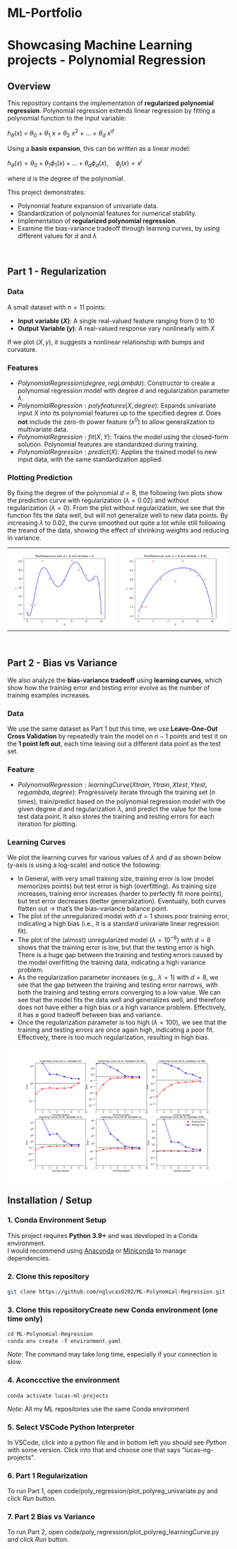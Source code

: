 # ML-Portfolio
Showcasing Machine Learning projects - Polynomial Regression
=======

## Overview
This repository contains the implementation of **regularized polynomial regression**. Polynomial regression extends linear regression by fitting a polynomial function to the input variable:

$h_\theta(x)$ = $\theta_0$ + $\theta_1$ x + $\theta_2$ $x^2$ + $\dots$ + $\theta_d$ $x^d$

Using a **basis expansion**, this can be written as a linear model:

$h_\theta(x) = \theta_0 + \theta_1 \phi_1(x) + \dots + \theta_d \phi_d(x), \quad \phi_j(x) = x^j$

where $d$ is the degree of the polynomial.

This project demonstrates:
- Polynomial feature expansion of univariate data.
- Standardization of polynomial features for numerical stability.
- Implementation of **regularized polynomial regression**.
- Examine the bias-variance tradeoff through learning curves, by using different values for $d$ and $\lambda$

&nbsp;<br>
  
## Part 1 - Regularization
### Data
A small dataset with $n=11$ points:
- **Input variable ($X$)**: A single real-valued feature ranging from $0$ to $10$
- **Output Variable ($y$)**: A real-valued response vary nonlinearly with $X$

If we plot $(X, y)$, it suggests a nonlinear relationship with bumps and curvature.

### Features
- $PolynomialRegression(degree, regLambda)$: Constructor to create a polynomial regression model with degree $d$ and regularization parameter $\lambda$.
- $PolynomialRegression:polyfeatures(X, degree)$: Expands univariate input $X$ into its polynomial features up to the specified degree $d$. Does **not** include the zero-th power feature ($x^0$) to allow generalization to multivariate data.
- $PolynomialRegression:fit(X, Y)$: Trains the model using the closed-form solution. Polynomial features are standardized during training.
- $PolynomialRegression:predict(X)$: Applies the trained model to new input data, with the same standardization applied.

### Plotting Prediction
By fixing the degree of the polynomial $d=8$, the following two plots show the prediction curve with regularization ($\lambda=0.02$) and without regularization ($\lambda=0$). From the plot without regularization, we see that
the function fits the data well, but will not generalize well to new data points. By increasing $\lambda$ to 0.02, the curve smoothed out quite a lot while still following the treand of the data, showing the effect of shrinking weights and reducing in variance.

<table style="border-collapse: collapse; border: none;" border="0">
  <tr>
    <td style="border: none;"><img src="images/Part1-NoReg.png" width="500"></td>
    <td style="border: none;"><img src="images/Part1-WithReg.png" width="500"></td>
  </tr>
</table>

&nbsp;<br>

## Part 2 - Bias vs Variance
We also analyze the **bias-variance tradeoff** using **learning curves**, which show how the training error and testing error evolve as the number of training examples increases.

### Data
We use the same dataset as Part 1 but this time, we use **Leave-One-Out Cross Validation** by repeatedly train the model on $n-1$ points and test it on the **1 point left out**, each time leaving out a different data point as the test set.

### Feature
- $PolynomialRegression:learningCurve(Xtrain, Ytrain, Xtest, Ytest, reg_lambda, degree)$: Progressively iterate through the training set ($n$ times), train/predict based on the polynomial regression model with the given degree $d$ and regularization $\lambda$, and predict the value for the lone test data point. It also stores the training and testing errors for each iteration for plotting.

### Learning Curves
We plot the learning curves for various values of $\lambda$ and $d$ as shown below (y-axis is using a log-scale) and notice the following:
- In General, with very small training size, training error is low (model memorizes points) but test error is high (overfitting). As training size increases, training error increases (harder to perfectly fit more points), but test error decreases (better generalization). Eventually, both curves flatten out → that’s the bias–variance balance point.
- The plot of the unregularized model with $d=1$ shows poor training error, indicating a high bias (i.e., it is a standard univariate linear regression fit).
- The plot of the (almost) unregularized model ($\lambda = 10^{−6}$) with $d=8$ shows that the training error is low, but that the testing error is high. There is a huge gap between the training and testing errors caused by the model overfitting the training data, indicating a high variance problem.
- As the regularization parameter increases (e.g., $\lambda = 1$) with $d=8$, we see that the gap between the training and testing error narrows, with both the training and testing errors converging to a low value. We can see that the model fits the data well and generalizes well, and therefore does not have either a high bias or a high variance problem. Effectively, it has a good tradeoff between bias and variance.
- Once the regularization parameter is too high ($\lambda = 100$), we see that the training and testing errors are once again high, indicating a poor fit. Effectively, there is too much regularization, resulting in high bias.

![Learning Curves Plot](images/Part2-Learning.png)

## Installation / Setup
### 1. Conda Environment Setup
This project requires **Python 3.9+** and was developed in a Conda environment.  
I would recommend using [Anaconda](https://www.anaconda.com/) or [Miniconda](https://docs.conda.io/en/latest/miniconda.html) to manage dependencies.

### 2. Clone this repository
```bash
git clone https://github.com/nglucas0202/ML-Polynomial-Regression.git
```
### 3. Clone this repositoryCreate new Conda environment (one time only)
```Anaconda Prompt
cd ML-Polynomial-Regression
conda env create -f environment.yaml
```
*Note*: The command may take long time, especially if your connection is slow.

### 4. Aconccctive the environment
```Anaconda Prompt
conda activate lucas-ml-projects
```
*Note*: All my ML repositories use the same Conda environment

### 5. Select VSCode Python Interpreter
In VSCode, click into a python file and in bottom left you should see *Python* with some version.
Click into that and choose one that says "lucas-ng-projects".

### 6. Part 1 Regularization
To run Part 1, open code/poly_regression/plot_polyreg_univariate.py and click *Run* button.

### 7. Part 2 Bias vs Variance
To run Part 2, open code/poly_regression/plot_polyreg_learningCurve.py and click *Run* button.
